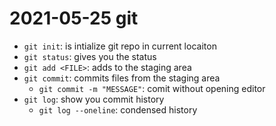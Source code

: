 # 2021-05-25 git 

- `git init`: is intialize git repo in current locaiton
- `git status`: gives you the status
- `git add <FILE>`: adds <FILE> to the staging area
- `git commit`: commits files from the staging area
    - `git commit -m "MESSAGE"`: comit without opening editor
- `git log`: show you commit history
    - `git log --oneline`: condensed history
